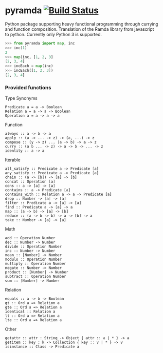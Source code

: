# pyramda [![Build Status](https://travis-ci.org/jackfirth/pyramda.svg?branch=master)](https://travis-ci.org/jackfirth/pyramda)
Python package supporting heavy functional programming through currying and function composition. Translation of the Ramda library from javascript to python. Currently only Python 3 is supported.

```python
>>> from pyramda import map, inc
>>> inc(1)
2
>>> map(inc, [1, 2, 3]
[2, 3, 4]
>>> incEach = map(inc)
>>> incEach([1, 2, 3])
[2, 3, 4]
```

### Provided functions

Type Synonyms

```
Predicate a = a -> Boolean
Relation a = a -> a -> Boolean
Operation a = a -> a -> a
```

Function

```
always :: a -> b -> a
apply :: (a -> ... -> z) -> (a, ...) -> z
compose :: (y -> z) ... (a -> b) -> a -> z
curry :: (a b ... -> z) -> a -> b -> ... -> z
identity :: a -> a
```

Iterable

```
all_satisfy :: Predicate a -> Predicate [a]
any_satisfy :: Predicate a -> Predicate [a]
chain :: (a -> [b]) -> [a] -> [b]
concat :: Operation [a]
cons :: a -> [a] -> [a]
contains :: a -> Predicate [a]
contains_with :: Relation a -> a -> Predicate [a]
drop :: Number -> [a] -> [a]
filter :: Predicate a -> [a] -> [a]
find :: Predicate a -> [a] -> a
map :: (a -> b) -> [a] -> [b]
reduce :: (a -> b -> b) -> a -> [b] -> a
take :: Number -> [a] -> [a]
```

Math

```
add :: Operation Number
dec :: Number -> Number
divide :: Operation Number
inc :: Number -> Number
mean :: [Number] -> Number
modulo :: Operation Number
multiply :: Operation Number
negate :: Number -> Number
product :: [Number] -> Number
subtract :: Operation Number
sum :: [Number] -> Number
```

Relation

```
equals :: a -> b -> Boolean
gt :: Ord a => Relation a
gte :: Ord a => Relation a
identical :: Relation a
lt :: Ord a => Relation a
lte :: Ord a => Relation a
```

Other

```
getattr :: attr : String -> Object { attr :: a | * } -> a
getitem :: key : k -> Collection { key :: v | * } -> v
isinstance :: Class -> Predicate a
```
